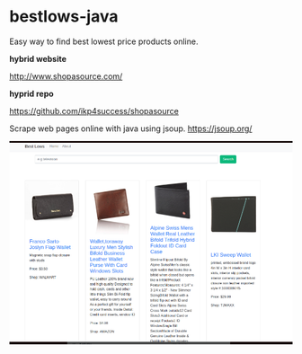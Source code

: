 # bestlows-java
Easy way to find best lowest price products online.

**hybrid website**

http://www.shopasource.com/

**hyprid repo**

https://github.com/ikp4success/shopasource

Scrape web pages online with java using jsoup.
https://jsoup.org/

![bestslows screenshot](https://github.com/ikp4success/bestlows-java/blob/master/blows.png)
